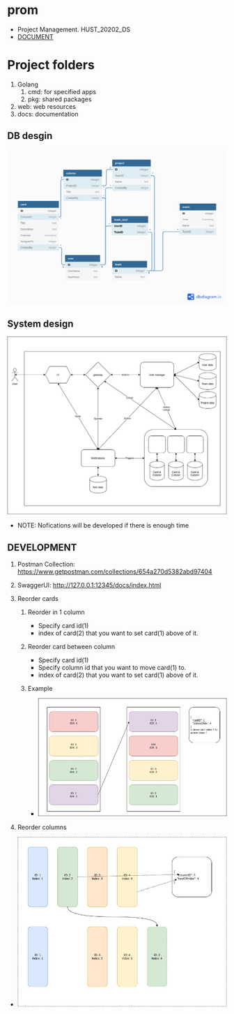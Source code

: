 # prom
- Project Management. HUST_20202_DS
- [DOCUMENT](https://docs.google.com/document/d/1P3y1ooL-uSGomqsTag6MspTsKyCxqANajjhT1v88H7c/edit?usp=sharing)
# Project folders

1. Golang
   1. cmd: for specified apps
   2. pkg: shared packages  
2. web: web resources
3. docs: documentation

## DB desgin

![DBDesign](docs/dbdiagram/prom_db.png)

## System design

![SystemDesign](docs/drawio/prom_design.png)

- NOTE: Nofications will be developed if there is enough time

## DEVELOPMENT

1. Postman Collection: https://www.getpostman.com/collections/654a270d5382abd97404

2. SwaggerUI: http://127.0.0.1:12345/docs/index.html

3. Reorder cards
   1. Reorder in 1 column
      - Specify card id(1)
      - index of card(2) that you want to set card(1) above of it.
  
   2. Reorder card between column
      - Specify card id(1)
      - Specify column id that you want to move card(1) to.
      - index of card(2) that you want to set card(1) above of it.

   3. Example
      - ![ReorderCardExample](docs/drawio/ReorderCardExp.jpg)

4. Reorder columns

- ![ReorderColumnExample](docs/drawio/ReorderColumnExp.jpg)
